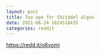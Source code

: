 ```yaml
--- 
layout: post 
title: Too ape for Shitadel algos 
date: 2021-06-24 1624518435 
categories: reddit 
--- 
```

https://redd.it/o6vomj